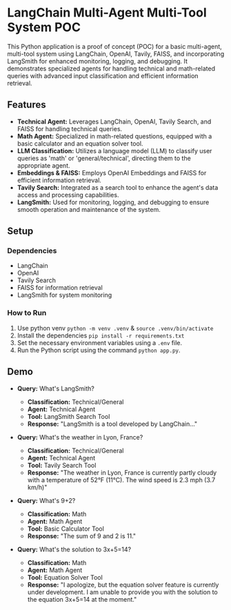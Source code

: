 # LangChain Multi-Agent Multi-Tool System POC

This Python application is a proof of concept (POC) for a basic multi-agent, multi-tool system using LangChain, OpenAI, Tavily, FAISS, and incorporating LangSmith for enhanced monitoring, logging, and debugging. It demonstrates specialized agents for handling technical and math-related queries with advanced input classification and efficient information retrieval.

## Features

- **Technical Agent:** Leverages LangChain, OpenAI, Tavily Search, and FAISS for handling technical queries.
- **Math Agent:** Specialized in math-related questions, equipped with a basic calculator and an equation solver tool.
- **LLM Classification:** Utilizes a language model (LLM) to classify user queries as 'math' or 'general/technical', directing them to the appropriate agent.
- **Embeddings & FAISS:** Employs OpenAI Embeddings and FAISS for efficient information retrieval.
- **Tavily Search:** Integrated as a search tool to enhance the agent's data access and processing capabilities.
- **LangSmith:** Used for monitoring, logging, and debugging to ensure smooth operation and maintenance of the system.

## Setup

### Dependencies

- LangChain
- OpenAI
- Tavily Search
- FAISS for information retrieval
- LangSmith for system monitoring

### How to Run

1. Use python venv `python -m venv .venv` & `source .venv/bin/activate`
2. Install the dependencies `pip install -r requirements.txt`
3. Set the necessary environment variables using a `.env` file.
4. Run the Python script using the command `python app.py`.

## Demo

- **Query:** What's LangSmith?
  - **Classification:** Technical/General
  - **Agent:** Technical Agent
  - **Tool:** LangSmith Search Tool
  - **Response:** "LangSmith is a tool developed by LangChain..."

- **Query:** What's the weather in Lyon, France?
  - **Classification:** Technical/General
  - **Agent:** Technical Agent
  - **Tool:** Tavily Search Tool
  - **Response:** "The weather in Lyon, France is currently partly cloudy with a temperature of 52°F (11°C). The wind speed is 2.3 mph (3.7 km/h)"

- **Query:** What's 9+2?
  - **Classification:** Math
  - **Agent:** Math Agent
  - **Tool:** Basic Calculator Tool
  - **Response:** "The sum of 9 and 2 is 11."

- **Query:** What's the solution to 3x+5=14?
  - **Classification:** Math
  - **Agent:** Math Agent
  - **Tool:** Equation Solver Tool
  - **Response:** "I apologize, but the equation solver feature is currently under development. I am unable to provide you with the solution to the equation 3x+5=14 at the moment."
